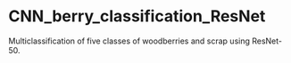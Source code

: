 # CNN_berry_classification_ResNet
Multiclassification of five classes of woodberries and scrap using ResNet-50.
